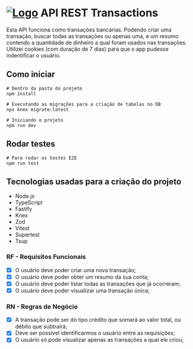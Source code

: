 # [![Logo](https://skillicons.dev/icons?i=nodejs)](https://skillicons.dev) API REST Transactions

Esta API funciona como transações bancárias. Podendo criar uma transação, buscar todas as transações ou apenas uma, e um resumo contendo
a quantidade de dinheiro a qual foram usados nas transações. Utilizei cookies (com duração de 7 dias) para que o app pudesse indentificar o usuário.

## Como iniciar
```
# Dentro da pasta do projeto
npm install

# Executando as migrações para a criação de tabelas no DB
npx knex migrate:latest

# Iniciando o projeto
npm run dev
```

## Rodar testes
```
# Para rodar os testes E2E
npm run test
```

## Tecnologias usadas para a criação do projeto
- Node.js
- TypeScript
- Fastify
- Knex
- Zod
- Vitest
- Supertest
- Tsup

### RF - Requisitos Funcionais

- [x] O usuário deve poder criar uma nova transação;
- [x] O usuário deve poder obter um resumo da sua conta;
- [x] O usuário deve poder listar todas as transações que já ocorreram;
- [x] O usuário deve poder visualizar uma transação única;

### RN - Regras de Negócio

- [x] A transação pode ser do tipo crédito que somará ao valor total, ou débito que
  subtrairá;
- [x] Deve ser possível identificarmos o usuário entre as requisições;
- [x] O usuário só pode visualizar apenas as transações a qual ele criou;
